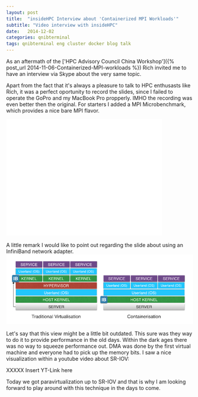```yaml
---
layout: post
title:  "insideHPC Interview about 'Containerized MPI Workloads'"
subtitle: "Video interview with insideHPC"
date:   2014-12-02
categories: qnibterminal
tags: qnibterminal eng cluster docker blog talk
---
```


As an aftermath of the ['HPC Advisory Council China Workshop']({% post_url 2014-11-06-Containerized-MPI-workloads %})
Rich invited me to have an interview via Skype about the very same topic.

Apart from the fact that it's always a pleasure to talk to HPC enthusasts like Rich, it was a perfect oportunity to record the slides,
since I failed to operate the GoPro and my MacBook Pro propperly. IMHO the recording was even better then the original.
For starters I added a MPI Microbenchmark, which provides a nice bare MPI flavor.

<iframe width="420" height="315" src="//www.youtube.com/embed/f_663isRkXQ" frameborder="0" allowfullscreen></iframe>

A little remark I would like to point out regarding the slide about using an InfiniBand network adapter.
![](/pics/2014-12-02/tradi_docker_virt.png "Traditinal vs. Containerized Virtualization")

Let's say that this view might be a little bit outdated. This sure was they way to do it to provide performance in the old days.
Within the dark ages there was no way to squeeze performance out. DMA was done by the first virtual machine and everyone had to pick up the
memory bits. I saw a nice visualization within a youtube video about SR-IOV:

XXXXX Insert YT-Link here

Today we got paravirtualization up to SR-IOV and that is why I am looking forward to play around with this technique in the days to come.

